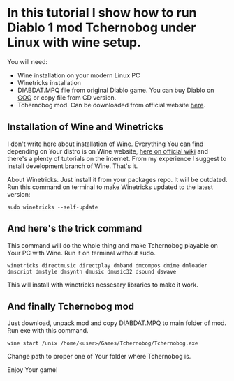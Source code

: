 In this tutorial I show how to run Diablo 1 mod Tchernobog under Linux with wine setup.
=============================================

You will need:

* Wine installation on your modern Linux PC
* Winetricks installation
* DIABDAT.MPQ file from original Diablo game. You can buy Diablo on [GOG](https://www.gog.com/eng/game/diablo) or copy file from CD version.
* Tchernobog mod. Can be downloaded from official website [here](https://mod.diablo.noktis.pl/download).

Installation of Wine and Winetricks
---------------------------------------------
I don't write here about installation of Wine. Everything You can find depending on Your distro is on Wine website, [here on official wiki](https://gitlab.winehq.org/wine/wine/-/wikis/Download) and there's a plenty of tutorials on the internet.
From my experience I suggest to install development branch of Wine. That's it.

About Winetricks. Just install it from your packages repo. It will be outdated.
Run this command on terminal to make Winetricks updated to the latest version:
```
sudo winetricks --self-update
```

And here's the trick command
---------------------------------------------
This command will do the whole thing and make Tchernobog playable on Your PC with Wine.
Run it on terminal without sudo.
```
winetricks directmusic directplay dmband dmcompos dmime dmloader dmscript dmstyle dmsynth dmusic dmusic32 dsound dswave
```
This will install with winetricks nessesary libraries to make it work.

And finally Tchernobog mod
---------------------------------------------
Just download, unpack mod and copy DIABDAT.MPQ to main folder of mod.
Run exe with this command.
```
wine start /unix /home/<user>/Games/Tchernobog/Tchernobog.exe
```
Change path to proper one of Your folder where Tchernobog is.

Enjoy Your game!
